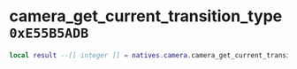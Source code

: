 # camera_get_current_transition_type `0xE55B5ADB`

```lua
local result --[[ integer ]] = natives.camera.camera_get_current_transition_type(_unk0 --[[ integer ]])
```
